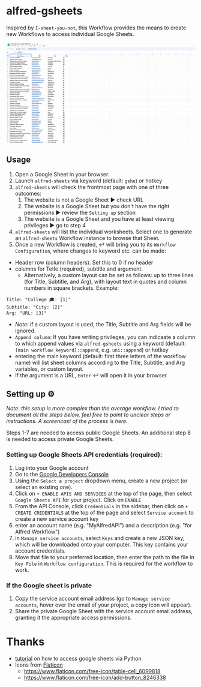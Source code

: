# alfred-gsheets
 

Inspired by `I-sheet-you-not`, this Workflow provides the means to create new Workflows to access individual Google Sheets.

![](images/gsheets.gif)


## Usage
1. Open a Google Sheet in your browser. 
2. Launch `alfred-sheets` via keyword (default: `gshe`) or hotkey
3. `alfred-sheets` will check the frontmost page with one of three outcomes:
	1. The website is not a Google Sheet ▶️ check URL
	2. The website is a Google Sheet but you don't have the right permissions ▶️ review the `Setting up` section
	3. The website is a Google Sheet and you have at least viewing privileges ▶️ go to step 4
4. `alfred-sheets` will list the individual worksheets. Select one to generate an `alfred-sheets` Workflow instance to browse that Sheet. 
5. Once a new Workflow is created, ↩️ will bring you to its `Workflow Configuration`, where changes to keyword etc. can be made:
 - Header row (column headers). Set this to 0 if no header
 - columns for Tetle (required), subtitle and argument. 
 	- Alternatively, a custom layout can be set as follows: up to three lines (for Title, Subtitle, and Arg), with layout text in quotes and column numbers in square brackets. Example:

```
Title: "College 🎓: [1]"
Subtitle: "City: [2]"
Arg: "URL: [3]"

```

- *Note:* if a custom layout is used, the Title, Subtitle and Arg fields will be ignored. 
- `Append column`: If you have writing privileges, you can indicaate a column to which append values via `alfred-gsheets` using a keyword (default: `[main workflow keyword]::append`, e.g. `uni::append`) or hotkey
- entering the main keyword (default: first three letters of the workflow name) will list sheet columns according to the Title, Subtitle, and Arg variables, or custom layout. 
- If the argument is a URL, `Enter` ↩️ will open it in your browser


 

## Setting up ⚙️
*Note: this setup is more complex than the average workflow. I tried to document all the steps below, feel free to point to unclear steps or instructions. A screencast of the process is here.*

Steps 1-7 are needed to access public Google Sheets. An additional step 8 is needed to access private Google Sheets. 


### Setting up Google Sheets API credentials (required):

1. Log into your Google account
1. Go to the [Google Developers Console](https://console.developers.google.com/)
1. Using the `Select a project` dropdown menu, create a new project (or select an existing one).
1. Click on `+ ENABLE APIS AND SERVICES` at the top of the page, then select  `Google Sheets API` for your project. Click on `ENABLE`
1. From the API Console, click `Credentials` in the sidebar, then click on `+ CREATE CREDENTIALS` at the top of the page and select `Service account` to create a new service account key
1. enter an account name (e.g. "MyAlfredAPI") and a description (e.g. "for Alfred Workflow")
2. in `Manage service accounts`, select `Keys` and create a new JSON key, which will be downloaded onto your computer. This key contains your account credentials.
3. Move that file to your preferred location, then enter the path to the file in `Key File` in `Workflow configuration`. This is required for the workflow to work. 

### If the Google sheet is private
1. Copy the service account email address (go to `Manage service accounts`, hover over the email of your project, a copy icon will appear).
1. Share the private Google Sheet with the service account email address, granting it the appropriate access permissions.





# Thanks
- [tutorial](https://www.makeuseof.com/tag/read-write-google-sheets-python/) on how to access google sheets via Python 
- Icons from [Flaticon](www.flaticon.com) 
	- https://www.flaticon.com/free-icon/table-cell_6099818
	- https://www.flaticon.com/free-icon/add-button_8246338

